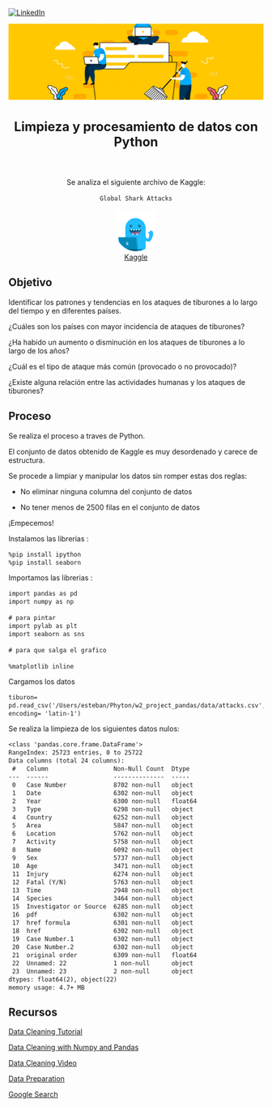  [![LinkedIn][linkedin-shield]][linkedin-url]
<!-- PROJECT LOGO -->

<div align="center">
  <a href="https://www.kaggle.com/datasets/teajay/global-shark-attacks/">
    <img src="imagenes/Data-Cleansing-Strategies.png" alt="Logo" width="1000" height="150">
  </a>

  <h3 align="center" style="font-size: 25px">Limpieza y procesamiento de datos con Python</h3>
    <br />
  <p align="center">
    Se analiza el siguiente archivo de Kaggle:
    
 ``Global Shark Attacks``
    <br />
    <br />
      <a href="https://www.kaggle.com/datasets/teajay/global-shark-attacks/">
        <img src="imagenes/kaggle.png" alt="Logo" width="80" height="80">
    </a>
    <br />
    <a href="https://www.kaggle.com/datasets/teajay/global-shark-attacks/">Kaggle</a>
    
  </p>
</div> 

## Objetivo

Identificar los patrones y tendencias en los ataques de tiburones a lo largo del tiempo y en diferentes países.

¿Cuáles son los países con mayor incidencia de ataques de tiburones?

¿Ha habido un aumento o disminución en los ataques de tiburones a lo largo de los años?


¿Cuál es el tipo de ataque más común (provocado o no provocado)?

¿Existe alguna relación entre las actividades humanas y los ataques de tiburones? 

## Proceso

Se realiza el proceso a traves de Python.

El conjunto de datos obtenido de Kaggle es muy desordenado y carece de estructura. 

Se procede a  limpiar y manipular los datos sin romper estas dos reglas:

- No eliminar ninguna columna del conjunto de datos

- No tener menos de 2500 filas en el conjunto de datos


¡Empecemos!

Instalamos las librerias :
```
%pip install ipython
%pip install seaborn
```
Importamos las librerias :
```
import pandas as pd
import numpy as np

# para pintar
import pylab as plt    
import seaborn as sns

# para que salga el grafico

%matplotlib inline
```
Cargamos los datos
``````
tiburon= pd.read_csv('/Users/esteban/Phyton/w2_project_pandas/data/attacks.csv', encoding= 'latin-1')
``````
Se realiza la limpieza de los siguientes datos nulos:

```
<class 'pandas.core.frame.DataFrame'>
RangeIndex: 25723 entries, 0 to 25722
Data columns (total 24 columns):
 #   Column                  Non-Null Count  Dtype  
---  ------                  --------------  -----  
 0   Case Number             8702 non-null   object 
 1   Date                    6302 non-null   object 
 2   Year                    6300 non-null   float64
 3   Type                    6298 non-null   object 
 4   Country                 6252 non-null   object 
 5   Area                    5847 non-null   object 
 6   Location                5762 non-null   object 
 7   Activity                5758 non-null   object 
 8   Name                    6092 non-null   object 
 9   Sex                     5737 non-null   object 
 10  Age                     3471 non-null   object 
 11  Injury                  6274 non-null   object 
 12  Fatal (Y/N)             5763 non-null   object 
 13  Time                    2948 non-null   object 
 14  Species                 3464 non-null   object 
 15  Investigator or Source  6285 non-null   object 
 16  pdf                     6302 non-null   object 
 17  href formula            6301 non-null   object 
 18  href                    6302 non-null   object 
 19  Case Number.1           6302 non-null   object 
 20  Case Number.2           6302 non-null   object 
 21  original order          6309 non-null   float64
 22  Unnamed: 22             1 non-null      object 
 23  Unnamed: 23             2 non-null      object 
dtypes: float64(2), object(22)
memory usage: 4.7+ MB 
```


## Recursos

[Data Cleaning Tutorial](https://www.tutorialspoint.com/python/python_data_cleansing.html)

[Data Cleaning with Numpy and Pandas](https://realpython.com/python-data-cleaning-numpy-pandas/#python-data-cleaning-recap-and-resources)

[Data Cleaning Video](https://www.youtube.com/watch?v=ZOX18HfLHGQ)

[Data Preparation](https://www.kdnuggets.com/2017/06/7-steps-mastering-data-preparation-python.html)

[Google Search](https://www.google.es/search?q=how+to+clean+data+with+python)
  


<!-- MARKDOWN LINKS & IMAGES -->
<!-- https://www.markdownguide.org/basic-syntax/#reference-style-links -->
[linkedin-shield]: https://img.shields.io/badge/-LinkedIn-black.svg?style=for-the-badge&logo=linkedin&colorB=555
[linkedin-url]: https://www.linkedin.com/in/esteban-cardona-60163685/